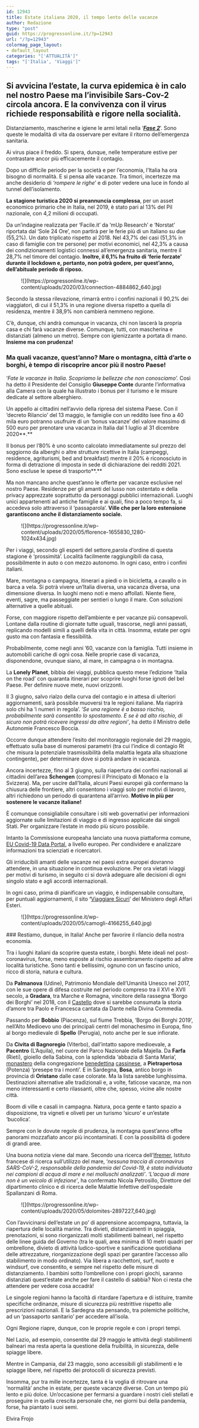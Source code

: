 ```yaml
---
id: 12943
title: Estate italiana 2020, il tempo lento delle vacanze
author: Redazione
type: "post"
guid: https://progressonline.it/?p=12943
url: "/?p=12943"
colormag_page_layout:
- default_layout
categories: "['ATTUALITÀ']"
tags: "['Italia', 'Viaggi']"
---
```


## Si avvicina l’estate, la curva epidemica è in calo nel nostro Paese ma l’invisibile Sars-Cov-2 circola ancora. E la convivenza con il virus richiede responsabilità e rigore nella socialità.

Distanziamento, mascherine e igiene le armi letali nella ‘***[Fase 2](https://progressonline.it/fase-2-cultura/)***’. Sono queste le modalità di vita da osservare per evitare il ritorno dell’emergenza sanitaria.

Ai virus piace il freddo. Si spera, dunque, nelle temperature estive per contrastare ancor più efficacemente il contagio.

Dopo un difficile periodo per la società e per l’economia, l’Italia ha ora bisogno di normalità. E si pensa alle vacanze. Tra timori, incertezze ma anche desiderio di *‘rompere le righe*’ e di poter vedere una luce in fondo al tunnel dell’isolamento.

**La stagione turistica 2020 si preannuncia complessa**, per un asset economico primario che in Italia, nel 2019, è stato pari al 13% del Pil nazionale, con 4,2 milioni di occupati.

Da un’indagine realizzata per ‘Facile.it’ da ‘mUp Research’ e ‘Norstat’ riportata dal ‘Sole 24 Ore’, non partirà per le ferie più di un italiano su due (55,2%). Un dato triplicato rispetto al 2018. Nel 43,7% dei casi (51,3% in caso di famiglie con tre persone) per motivi economici, nel 42,3% a causa dei condizionamenti logistici connessi all’emergenza sanitaria, mentre il 28,7% nel timore del contagio. **Inoltre, il 6,1% ha fruito di ‘ferie forzate’ durante il lockdown e, pertanto, non potrà godere, per quest’anno, dell’abituale periodo di riposo.**

<div class="wp-block-image"><figure class="alignleft size-large is-resized">![](https://progressonline.it/wp-content/uploads/2020/03/connection-4884862_640.jpg)</figure></div>Secondo la stessa rilevazione, rimarrà entro i confini nazionali il 90,2% dei viaggiatori, di cui il 51,3% in una regione diversa rispetto a quella di residenza, mentre il 38,9% non cambierà nemmeno regione.

C’è, dunque, chi andrà comunque in vacanza, chi non lascerà la propria casa e chi farà vacanze diverse. Comunque, tutti, con mascherina e distanziati (almeno un metro). Sempre con igienizzante a portata di mano. **Insieme ma con prudenza!**

### Ma quali vacanze, quest’anno? Mare o montagna, città d’arte o borghi, è tempo di riscoprire ancor più il nostro Paese!

‘*Fate le vacanze in Italia. Scopriamo le bellezze che non conosciamo’.* Così ha detto il Presidente del Consiglio **Giuseppe Conte** durante l’informativa alla Camera con la quale ha illustrato i bonus per il turismo e le misure dedicate al settore alberghiero.

Un appello ai cittadini nell’avvio della ripresa del sistema Paese. Con il ‘decreto Rilancio’ del 13 maggio, le famiglie con un reddito Isee fino a 40 mila euro potranno usufruire di un ‘bonus vacanze’ del valore massimo di 500 euro per prenotare una vacanza in Italia dal 1 luglio al 31 dicembre 2020**.**

Il bonus per l’80% è uno sconto calcolato immediatamente sul prezzo del soggiorno da alberghi o altre strutture ricettive in Italia (campeggi, residence, agriturismi, bed and breakfast) mentre il 20% è riconosciuto in forma di detrazione di imposta in sede di dichiarazione dei redditi 2021. Sono escluse le spese di trasporto**.**

Ma non mancano anche quest’anno le offerte per vacanze esclusive nel nostro Paese. Residenze per gli amanti del lusso non ostentato e della privacy apprezzate soprattutto da personaggi pubblici internazionali. Luoghi unici appartenenti ad antiche famiglie e ai quali, fino a poco tempo fa, si accedeva solo attraverso il ‘passaparola’. **Ville che per la loro estensione garantiscono anche il distanziamento sociale.**

<div class="wp-block-image"><figure class="aligncenter size-large">![](https://progressonline.it/wp-content/uploads/2020/05/florence-1655830_1280-1024x434.jpg)</figure></div>Per i viaggi, secondo gli esperti del settore,parola d’ordine di questa stagione è ‘prossimità’. Località facilmente raggiungibili da casa, possibilmente in auto o con mezzo autonomo. In ogni caso, entro i confini italiani.

Mare, montagna o campagna, itinerari a piedi o in bicicletta, a cavallo o in barca a vela. Si potrà vivere un’Italia diversa, una vacanza diversa, una dimensione diversa. In luoghi meno noti e meno affollati. Niente fiere, eventi, sagre, ma passeggiate per sentieri o lungo il mare. Con soluzioni alternative a quelle abituali.

Forse, con maggiore rispetto dell’ambiente e per vacanze più consapevoli. Lontane dalla routine di giornate tutte uguali, trascorse, negli anni passati, replicando modelli simili a quelli della vita in città. Insomma, estate per ogni gusto ma con fantasia e flessibilità.

Probabilmente, come negli anni ’60, vacanze con la famiglia. Tutti insieme in automobili cariche di ogni cosa. Nelle proprie case di vacanza, disponendone, ovunque siano, al mare, in campagna o in montagna.

La **Lonely Planet**, bibbia dei viaggi, pubblica questo mese l’edizione ‘Italia on the road’ con quaranta itinerari per scoprire luoghi forse ignoti del bel Paese. Per definire nuove mete, nuovi orizzonti.

Il 3 giugno, salvo rialzo della curva del contagio e in attesa di ulteriori aggiornamenti, sarà possibile muoversi tra le regioni italiane. Ma riaprirà solo chi ha ‘i numeri in regola’. ‘*Se una regione è a basso rischio, probabilmente sarà consentito lo spostamento. E se è ad alto rischio, di sicuro non potrà ricevere ingressi da altre regioni’*, ha detto il Ministro delle Autonomie Francesco Boccia.

Occorre dunque attendere l’esito del monitoraggio regionale del 29 maggio, effettuato sulla base di numerosi parametri (tra cui l’indice di contagio Rt che misura la potenziale trasmissibilità della malattia legata alla situazione contingente), per determinare dove si potrà andare in vacanza.

Ancora incertezze, fino al 3 giugno, sulla riapertura dei confini nazionali ai cittadini dell’area **Schengen** (compresi il Principato di Monaco e la Svizzera). Ma, per uscire dall’Italia, alcuni Paesi europei già confermano la chiusura delle frontiere, altri consentono i viaggi solo per motivi di lavoro, altri richiedono un periodo di quarantena all’arrivo. **Motivo in più per sostenere le vacanze italiane!**

È comunque consigliabile consultare i siti web governativi per informazioni aggiornate sulle limitazioni di viaggio e di ingresso applicate dai singoli Stati. Per organizzare l’estate in modo più sicuro possibile.

Intanto la Commissione europeaha lanciato una nuova piattaforma comune, [EU Covid-19 Data Portal](https://www.covid19dataportal.org/), a livello europeo. Per condividere e analizzare informazioni tra scienziati e ricercatori.

Gli irriducibili amanti delle vacanze nei paesi extra europei dovranno attendere, in una situazione in continua evoluzione. Per ora vietati iviaggi per motivi di turismo, in seguito ci si dovrà adeguare alle decisioni di ogni singolo stato e agli accordi internazionali.

In ogni caso, prima di pianificare un viaggio, è indispensabile consultare, per puntuali aggiornamenti, il sito **‘**[Viaggiare Sicuri](http://www.viaggiaresicuri.it)’ del Ministero degli Affari Esteri.

<div class="wp-block-image"><figure class="aligncenter size-large is-resized">![](https://progressonline.it/wp-content/uploads/2020/05/camogli-4166255_640.jpg)</figure></div>### Restiamo, dunque, in Italia! Anche per favorire il rilancio della nostra economia.

Tra i luoghi italiani da scoprire questa estate, i borghi. Mete ideali nel post-coronavirus, forse, meno esposte al rischio assembramento rispetto ad altre località turistiche. Sono tanti e bellissimi, ognuno con un fascino unico, ricco di storia, natura e cultura.

Da **Palmanova** (Udine), Patrimonio Mondiale dell’Umanità Unesco nel 2017, con le sue opere di difesa costruite nel periodo compreso tra il XVI e XVII secolo, a **Gradara**, tra Marche e Romagna, vincitore della rassegna ‘Borgo dei Borghi’ nel 2018, con il [Castello](https://www.e-borghi.com/it/sc/pesaro%2520e%2520urbino-gradara/2-castelli-chiese-monumenti-musei/787/castello-di-gradara.html) dove si sarebbe consumata la storia d’amore tra Paolo e Francesca cantata da Dante nella Divina Commedia.

Passando per **Bobbio** (Piacenza), sul fiume Trebbia, ‘Borgo dei Borghi 2019’, nell’Alto Medioevo uno dei principali centri del monachesimo in Europa, fino al borgo medievale di **Spello** (Perugia), noto anche per le sue infiorate.

Da **Civita di Bagnoregio** (Viterbo), dall’intatto sapore medioevale, a **Pacentro** (L’Aquila), nel cuore del Parco Nazionale della Majella. Da **Farfa** (Rieti), gioiello della Sabina, con la splendida ‘abbazia di Santa Maria’, [monastero](https://it.wikipedia.org/wiki/Monastero) della congregazione [benedettina](https://it.wikipedia.org/wiki/Ordine_di_San_Benedetto) [cassinese](https://it.wikipedia.org/wiki/Congregazione_Cassinese), a **Pietrapertosa** (Potenza) ‘presepe tra i monti’. E in Sardegna, **Bosa**, antico borgo in provincia di **Oristano** dalle case colorate. Ma la lista sarebbe lunghissima. Destinazioni alternative alle tradizionali e, a volte, faticose vacanze, ma non meno interessanti e certo rilassanti, oltre che, spesso, vicine alle nostre città.

Boom di ville e casali in campagna. Natura, poca gente e tanto spazio a disposizione, tra vigneti e oliveti per un turismo ‘sicuro’ e un’estate ‘bucolica’.

Sempre con le dovute regole di prudenza, la montagna quest’anno offre panorami mozzafiato ancor più incontaminati. E con la possibilità di godere di grandi aree.

Una buona notizia viene dal mare. Secondo una ricerca dell’[Ifremer](https://wwz.ifremer.fr/), Istituto francese di ricerca sull’utilizzo del mare, ‘*nessuna traccia di coronavirus SARS-CoV-2, responsabile della pandemia del Covid-19, è stata individuata nei campioni di acqua di mare e nei molluschi analizzati’*. ‘*L’acqua di mare non è un veicolo di infezione’*, ha confermato Nicola Petrosillo, Direttore del dipartimento clinico e di ricerca delle Malattie Infettive dell’ospedale Spallanzani di Roma.

<div class="wp-block-image"><figure class="aligncenter size-large is-resized">![](https://progressonline.it/wp-content/uploads/2020/05/dolomites-2897227_640.jpg)</figure></div>Con l’avvicinarsi dell’estate un po’ di apprensione accompagna, tuttavia, la riapertura delle località marine. Tra divieti, distanziamenti in spiaggia, prenotazioni, si sono riorganizzati molti stabilimenti balneari, nel rispetto delle linee guida del Governo (tra le quali, area minima di 10 metri quadri per ombrellone, divieto di attività ludico-sportive e sanificazione quotidiana delle attrezzature, riorganizzazione degli spazi per garantire l’accesso allo stabilimento in modo ordinato). Via libera a racchettoni, surf, nuoto e windsurf, ove consentito, e sempre nel rispetto delle misure di distanziamento. I bambini sotto l’ombrellone con i propri giochi, saranno distanziati quest’estate anche per fare il castello di sabbia? Non ci resta che attendere per vedere cosa accadrà!

Le singole regioni hanno la facoltà di ritardare l’apertura e di istituire, tramite specifiche ordinanze, misure di sicurezza più restrittive rispetto alle prescrizioni nazionali. E la Sardegna sta pensando, tra polemiche politiche, ad un ‘passaporto sanitario’ per accedere all’isola.

Ogni Regione riapre, dunque, con le proprie regole e con i propri tempi.

Nel Lazio, ad esempio, consentite dal 29 maggio le attività degli stabilimenti balneari ma resta aperta la questione della fruibilità, in sicurezza, delle spiagge libere.

Mentre in Campania, dal 23 maggio, sono accessibili gli stabilimenti e le spiagge libere, nel rispetto dei protocolli di sicurezza previsti.

Insomma, pur tra mille incertezze, tanta è la voglia di ritrovare una ‘normalità’ anche in estate, per queste vacanze diverse. Con un tempo più lento e più dolce. Un’occasione per fermarsi a guardare i nostri cieli stellati e proseguire in quella crescita personale che, nei giorni bui della pandemia, forse, ha piantato i suoi semi.

Elvira Frojo
